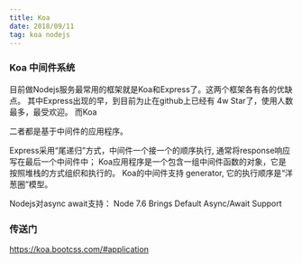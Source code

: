 ```yaml
---
title: Koa
date: 2018/09/11
tag: koa nodejs
---
```


### Koa 中间件系统
目前做Nodejs服务最常用的框架就是Koa和Express了。这两个框架各有各的优缺点。
其中Express出现的早，到目前为止在github上已经有 4w Star了，使用人数最多，最受欢迎。
而Koa




二者都是基于中间件的应用程序。

Express采用“尾递归”方式，中间件一个接一个的顺序执行, 通常将response响应写在最后一个中间件中；
Koa应用程序是一个包含一组中间件函数的对象，它是按照堆栈的方式组织和执行的。
Koa的中间件支持 generator, 它的执行顺序是“洋葱圈”模型。



Nodejs对async await支持：
Node 7.6 Brings Default Async/Await Support




### 传送门
https://koa.bootcss.com/#application

















